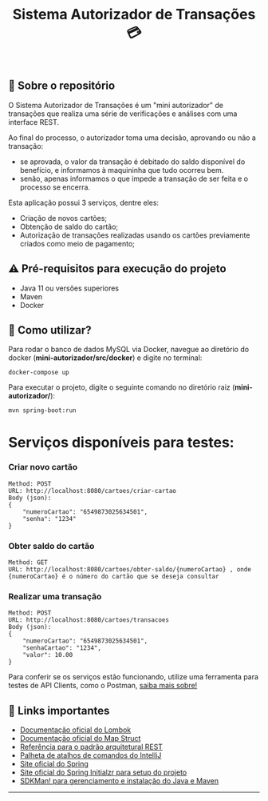 <br>
<h1 align="center">
Sistema Autorizador de Transações 💳
</h1>
<br>

## 💬 Sobre o repositório

O Sistema Autorizador de Transações é um "mini autorizador" de transações que realiza uma série de verificações e análises com uma interface REST.

Ao final do processo, o autorizador toma uma decisão, aprovando ou não a transação: 
* se aprovada, o valor da transação é debitado do saldo disponível do benefício, e informamos à maquininha que tudo ocorreu bem.
* senão, apenas informamos o que impede a transação de ser feita e o processo se encerra.

Esta aplicação possui 3 serviços, dentre eles:
* Criação de novos cartões;
* Obtenção de saldo do cartão;
* Autorização de transações realizadas usando os cartões previamente criados como meio de pagamento;

## ⚠ Pré-requisitos para execução do projeto

* Java 11 ou versões superiores
* Maven
* Docker

## 📌 Como utilizar?

Para rodar o banco de dados MySQL via Docker, navegue ao diretório do docker (**mini-autorizador/src/docker**) e digite no terminal:

```shell script
docker-compose up
```

Para executar o projeto, digite o seguinte comando no diretório raiz (**mini-autorizador/**):

```
mvn spring-boot:run 
```

# Serviços disponíveis para testes:

### Criar novo cartão
```
Method: POST
URL: http://localhost:8080/cartoes/criar-cartao
Body (json):
{
    "numeroCartao": "6549873025634501",
    "senha": "1234"
}
```

### Obter saldo do cartão
```
Method: GET
URL: http://localhost:8080/cartoes/obter-saldo/{numeroCartao} , onde {numeroCartao} é o número do cartão que se deseja consultar
```

### Realizar uma transação
```
Method: POST
URL: http://localhost:8080/cartoes/transacoes
Body (json):
{
    "numeroCartao": "6549873025634501",
    "senhaCartao": "1234",
    "valor": 10.00
}
```

Para conferir se os serviços estão funcionando, utilize uma ferramenta para testes de API Clients, como o Postman, [saiba mais sobre!](https://medium.com/@thi_carva/testando-servi%C3%A7os-web-api-com-postman-874ac81b20a3)

## 🧠 Links importantes

* [Documentação oficial do Lombok](https://projectlombok.org/)
* [Documentação oficial do Map Struct](https://mapstruct.org/)
* [Referência para o padrão arquitetural REST](https://restfulapi.net/)
* [Palheta de atalhos de comandos do IntelliJ](https://resources.jetbrains.com/storage/products/intellij-idea/docs/IntelliJIDEA_ReferenceCard.pdf)
* [Site oficial do Spring](https://spring.io/)
* [Site oficial do Spring Initialzr para setup do projeto](https://start.spring.io/)
* [SDKMan! para gerenciamento e instalação do Java e Maven](https://sdkman.io/)

---
